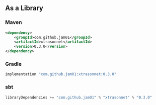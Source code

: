## As a Library

### Maven

``` xml
<dependency>
    <groupId>com.github.jam01</groupId>
    <artifactId>xtrasonnet</artifactId>
    <version>0.3.0</version>
</dependency>
```

### Gradle
``` groovy
implementation "com.github.jam01:xtrasonnet:0.3.0"
```

### sbt
``` groovy
libraryDependencies += "com.github.jam01" % "xtrasonnet" % "0.3.0"
```

[//]: # ()
[//]: # (## Standalone)

[//]: # ()
[//]: # (Download the [xtrasonnet executable]&#40;https://github.com/jam01/xtrasonnet/releases/0.3.0/xtr.bin&#41;)

